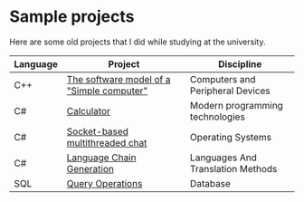 # Sample projects
Here are some old projects that I did while studying at the university.

| Language | Project | Discipline | 
-----------|------------|---------|
| C++ |	[The software model of a "Simple computer"][1]	| Computers and Peripheral Devices
| C#  |	[Calculator][2]																	| Modern programming technologies
| C#  |	[Socket-based multithreaded chat][3]						| Operating Systems
| C#  |	[Language Chain Generation][4]									| Languages And Translation Methods
| SQL |	[Query Operations][5]														| Database

[1]: CPD
[2]: Calculator
[3]: Chat
[4]: LanguagesAndTranslationMethods
[5]: Databases
